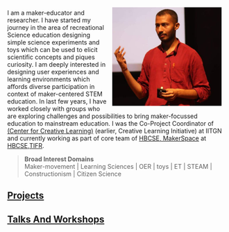 <img vspace="10" hspace="10" align="right" src="./assets/img/pic.jpeg" width="50%" height="50%">

I am a maker-educator and researcher. I have started my journey in the area of recreational Science education designing simple science experiments and toys which can be used to elicit scientific concepts and piques curiosity. 
I am deeply interested in designing user experiences and learning environments which affords diverse participation in context of maker-centered STEM education.  In last few years, I have worked closely with groups who are exploring challenges and possibilities to bring maker-focussed education to mainstream education. I was the Co-Project Coordinator of [(Center for Creative Learning)](http://initiatives.iitgn.ac.in/ccl/) (earlier, Creative Learning Initiative) at IITGN and currently working as part of core team of [HBCSE, MakerSpace](https://www.gnowledge.org/projects/makerspace.html) at [HBCSE,TIFR](http://www.hbcse.tifr.res.in/).
 
>**Broad Interest Domains**  
> Maker-movement | Learning Sciences | OER | toys | ET | STEAM | Constructionism | Citizen Science

## [Projects](projects.md)

## [Talks And Workshops](workshops-talks.md)
